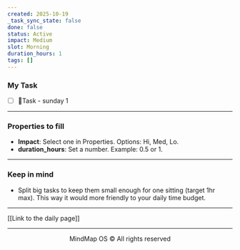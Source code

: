 ```yaml
---
created: 2025-10-19
_task_sync_state: false
done: false
status: Active
impact: Medium
slot: Morning
duration_hours: 1
tags: []
---
```

### My Task
- [ ] 📌Task - sunday 1



---

### Properties to fill
- **Impact**: Select one in Properties. Options: Hi, Med, Lo.
- **duration_hours**: Set a number. Example: 0.5 or 1.



---

### Keep in mind
- Split big tasks to keep them small enough for one sitting (target 1hr max).
This way it would more friendly to your daily time budget.


---

[[Link to the daily page]]

---

<p align="center">MindMap OS © All rights reserved</p>

